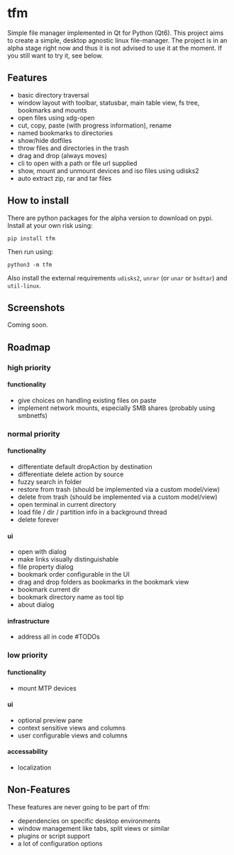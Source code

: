# tfm
Simple file manager implemented in Qt for Python (Qt6). This project aims to create a simple, desktop agnostic linux file-manager.
The project is in an alpha stage right now and thus it is not advised to use it at the moment.
If you still want to try it, see below.

## Features
* basic directory traversal
* window layout with toolbar, statusbar, main table view, fs tree, bookmarks and mounts
* open files using xdg-open
* cut, copy, paste (with progress information), rename
* named bookmarks to directories
* show/hide dotfiles
* throw files and directories in the trash
* drag and drop (always moves)
* cli to open with a path or file url supplied
* show, mount and unmount devices and iso files using udisks2
* auto extract zip, rar and tar files

## How to install
There are python packages for the alpha version to download on pypi. Install at your own risk using:
```
pip install tfm
```
Then run using:
```
python3 -m tfm
```
Also install the external requirements `udisks2`, `unrar` (or `unar` or `bsdtar`) and `util-linux`.

## Screenshots
Coming soon.

## Roadmap

### high priority
#### functionality
* give choices on handling existing files on paste
* implement network mounts, especially SMB shares (probably using smbnetfs)

### normal priority
#### functionality
* differentiate default dropAction by destination
* differentiate delete action by source
* fuzzy search in folder
* restore from trash (should be implemented via a custom model/view)
* delete from trash (should be implemented via a custom model/view)
* open terminal in current directory
* load file / dir / partition info in a background thread
* delete forever
#### ui
* open with dialog
* make links visually distinguishable
* file property dialog
* bookmark order configurable in the UI
* drag and drop folders as bookmarks in the bookmark view
* bookmark current dir
* bookmark directory name as tool tip
* about dialog
#### infrastructure
* address all in code #TODOs

### low priority
#### functionality
* mount MTP devices
#### ui
* optional preview pane
* context sensitive views and columns
* user configurable views and columns
#### accessability
* localization

## Non-Features
These features are never going to be part of tfm:

* dependencies on specific desktop environments
* window management like tabs, split views or similar
* plugins or script support
* a lot of configuration options
